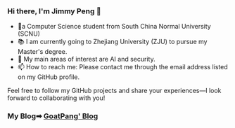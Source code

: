 ### Hi there, I'm Jimmy Peng 👋
- 🚩a Computer Science student from South China Normal University (SCNU) 
- 📚 I am currently going to Zhejiang University (ZJU) to pursue my Master's degree.
- 🔭 My main areas of interest are AI and security.
- 📫 How to reach me: Please contact me through the email address listed on my GitHub profile.

Feel free to follow my GitHub projects and share your experiences—I look forward to collaborating with you!

### My Blog➡ [GoatPang' Blog](https://blog.goatpeng.cn/)
